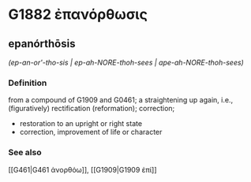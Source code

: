 # G1882 ἐπανόρθωσις

## epanórthōsis

_(ep-an-or'-tho-sis | ep-ah-NORE-thoh-sees | ape-ah-NORE-thoh-sees)_

### Definition

from a compound of G1909 and G0461; a straightening up again, i.e., (figuratively) rectification (reformation); correction; 

- restoration to an upright or right state
- correction, improvement of life or character

### See also

[[G461|G461 ἀνορθόω]], [[G1909|G1909 ἐπί]]
